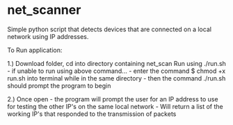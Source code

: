# net_scanner
Simple python script that detects devices that are connected on a local network using IP addresses.

To Run application:

1.) Download folder, cd into directory containing net_scan Run using ./run.sh 
      - if unable to run using above command...
          - enter the command $ chmod +x run.sh into terminal while in the same directory
          - then the command ./run.sh should prompt the program to begin

 2.) Once open
      - the program will prompt the user for an IP address to use for testing the other IP's on the same local network
      - Will return a list of the working IP's that responded to the transmission of packets

